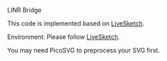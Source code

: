 LINR Bridge

This code is implemented based on [LiveSketch](https://github.com/yael-vinker/live_sketch).

Environment: Please follow [LiveSketch](https://github.com/yael-vinker/live_sketch).

You may need PicoSVG to preprocess your SVG first.
